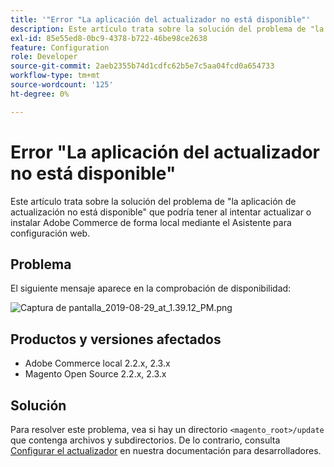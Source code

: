 ```yaml
---
title: '"Error "La aplicación del actualizador no está disponible"'
description: Este artículo trata sobre la solución del problema de "la aplicación de actualización no está disponible" que podría tener al intentar actualizar o instalar Adobe Commerce de forma local mediante el Asistente para configuración web.
exl-id: 85e55ed8-0bc9-4378-b722-46be98ce2638
feature: Configuration
role: Developer
source-git-commit: 2aeb2355b74d1cdfc62b5e7c5aa04fcd0a654733
workflow-type: tm+mt
source-wordcount: '125'
ht-degree: 0%

---
```


# Error &quot;La aplicación del actualizador no está disponible&quot;

Este artículo trata sobre la solución del problema de &quot;la aplicación de actualización no está disponible&quot; que podría tener al intentar actualizar o instalar Adobe Commerce de forma local mediante el Asistente para configuración web.

## Problema

El siguiente mensaje aparece en la comprobación de disponibilidad:

![Captura de pantalla_2019-08-29_at_1.39.12_PM.png](assets/Screen_Shot_2019-08-29_at_1.39.12_PM.png)

## Productos y versiones afectados

* Adobe Commerce local 2.2.x, 2.3.x
* Magento Open Source 2.2.x, 2.3.x


## Solución

Para resolver este problema, vea si hay un directorio `<magento_root>/update` que contenga archivos y subdirectorios. De lo contrario, consulta [Configurar el actualizador](https://experienceleague.adobe.com/es/docs/commerce-knowledge-base/kb/troubleshooting/miscellaneous/updater-application-is-not-available-error) en nuestra documentación para desarrolladores.
